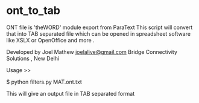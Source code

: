 # ont_to_tab

ONT file is 'theWORD' module export from ParaText 
This script will convert that into  TAB separated file which can be opened in spreadsheet software like XSLX or OpenOffice and more .

Developed by Joel Mathew  joelalive@gmail.com   Bridge Connectivity Solutions , New Delhi


Usage   >>   

$ python filters.py  MAT.ont.txt 

This will give an output file in TAB separated format 
